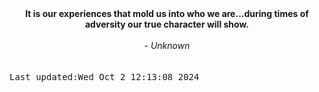 
<div align="center"><b><span>It is our experiences that mold us into who we are...during times of adversity our true character will show.</span></b><br><br><i> - Unknown</i></div>
<br><br><kbd>Last updated:Wed Oct  2 12:13:08 2024</kbd>